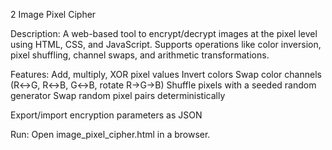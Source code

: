 2 Image Pixel Cipher

Description:
A web-based tool to encrypt/decrypt images at the pixel level using HTML, CSS, and JavaScript. Supports operations like color inversion, pixel shuffling, channel swaps, and arithmetic transformations.

Features:
Add, multiply, XOR pixel values
Invert colors
Swap color channels (R↔G, R↔B, G↔B, rotate R→G→B)
Shuffle pixels with a seeded random generator
Swap random pixel pairs deterministically

Export/import encryption parameters as JSON

Run:
Open image_pixel_cipher.html
 in a browser.
